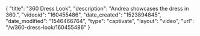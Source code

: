 {
    "title": "360 Dress Look",
    "description": "Andrea showcases the dress in 360.",
    "videoid": "160455486",
    "date_created": "1523894845",
    "date_modified": "1546466764",
    "type": "captivate",
    "layout": "video",
    "url": "\/v\/360-dress-look\/160455486"
}